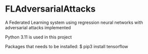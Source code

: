 # FLAdversarialAttacks
A Federated Learning system using regression neural networks with adversarial attacks implemented

Python 3.11 is used in this project

Packages that needs to be installed: 
$ pip3 install tensorflow